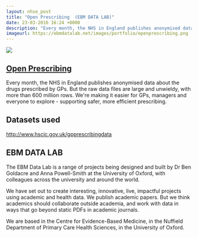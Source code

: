 ```yaml
---
layout: nhse_post
title: "Open Prescribing  (EBM DATA LAB)"
date: 23-03-2016 16:24 +0000
description: "Every month, the NHS in England publishes anonymised data about the drugs prescribed by GPs. But the raw data files are large and unwieldy, with more than 600 million rows. We're making it easier for GPs, managers and everyone to explore - supporting safer, more efficient prescribing."
imageurl: https://ebmdatalab.net/images/portfolio/openprescribing.png
---
```

<img src="https://ebmdatalab.net/images/portfolio/openprescribing.png" />

## <a href="https://openprescribing.net/" target="_blank"> Open Prescribing  <i class="fa fa-external-link"></i></a>

Every month, the NHS in England publishes anonymised data about the drugs prescribed by GPs. But the raw data files are large and unwieldy, with more than 600 million rows. We're making it easier for GPs, managers and everyone to explore - supporting safer, more efficient prescribing.

## Datasets used

http://www.hscic.gov.uk/gpprescribingdata

## EBM DATA LAB

The EBM Data Lab is a range of projects being designed and built by Dr Ben Goldacre and Anna Powell-Smith at the University of Oxford, with colleagues across the university and around the world.

We have set out to create interesting, innovative, live, impactful projects using academic and health data. We publish academic papers. But we think academics should collaborate outside academia, and work with data in ways that go beyond static PDFs in academic journals.

We are based in the Centre for Evidence-Based Medicine, in the Nuffield Department of Primary Care Health Sciences, in the University of Oxford.